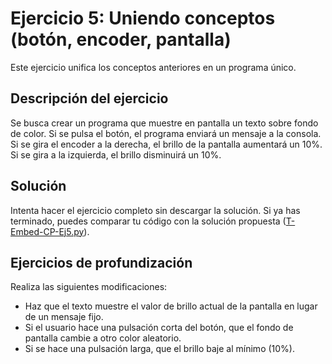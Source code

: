 # Ejercicio 5: Uniendo conceptos (botón, encoder, pantalla)
Este ejercicio unifica los conceptos anteriores en un programa único.

## Descripción del ejercicio
Se busca crear un programa que muestre en pantalla un texto sobre fondo de color. Si se pulsa el botón, el programa enviará un mensaje a la consola. Si se gira el encoder a la derecha, el brillo de la pantalla aumentará un 10%. Si se gira a la izquierda, el brillo disminuirá un 10%.

## Solución
Intenta hacer el ejercicio completo sin descargar la solución. Si ya has terminado, puedes comparar tu código con la solución propuesta ([T-Embed-CP-Ej5.py](T-Embed-CP-Ej4.py)).

## Ejercicios de profundización
Realiza las siguientes modificaciones:
- Haz que el texto muestre el valor de brillo actual de la pantalla en lugar de un mensaje fijo.
- Si el usuario hace una pulsación corta del botón, que el fondo de pantalla cambie a otro color aleatorio.
- Si se hace una pulsación larga, que el brillo baje al mínimo (10%).
